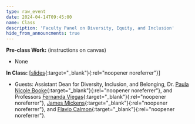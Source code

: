 ```yaml
---
type: raw_event
date: 2024-04-14T09:45:00
name: Class
description: 'Faculty Panel on Diversity, Equity, and Inclusion'
hide_from_announcments: true
---
```


**Pre-class Work:** (instructions on canvas)
* None

**In Class:** [[slides](https://docs.google.com/presentation/d/1iLyezVekfoY76znaQpVBQMcBLiLlgumS/edit?usp=sharing&ouid=113921352520656002922&rtpof=true&sd=true){:target="_blank"}{:rel="noopener noreferrer"}]
* Guests: Assistant Dean for Diversity, Inclusion, and Belonging, Dr. [Paula Nicole Booke](https://seas.harvard.edu/person/paula-booke){:target="_blank"}{:rel="noopener noreferrer"}, and Professors [Fernanda Viegas](http://www.fernandaviegas.com/){:target="_blank"}{:rel="noopener noreferrer"}, [James Mickens](https://mickens.seas.harvard.edu/){:target="_blank"}{:rel="noopener noreferrer"}, and [Flavio Calmon](https://people.seas.harvard.edu/~flavio/){:target="_blank"}{:rel="noopener noreferrer"}.
